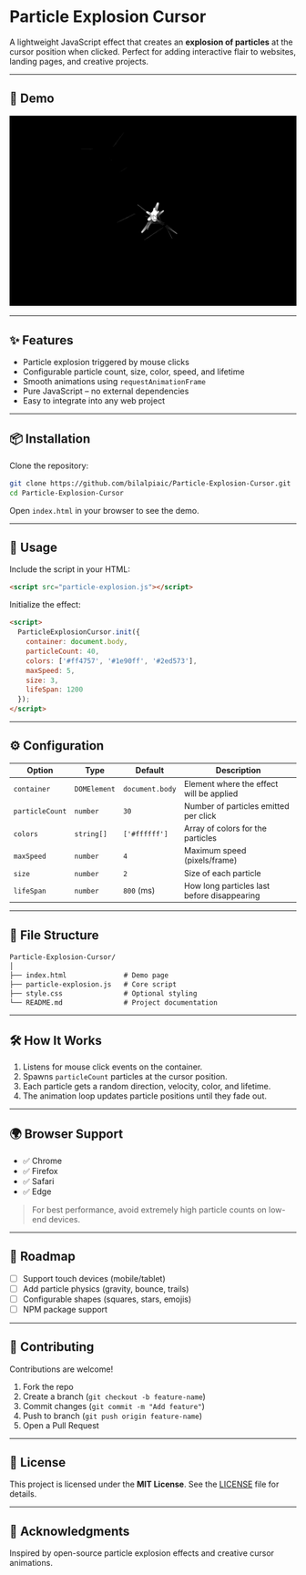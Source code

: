 # Particle Explosion Cursor

A lightweight JavaScript effect that creates an **explosion of particles** at the cursor position when clicked. Perfect for adding interactive flair to websites, landing pages, and creative projects.

---

## 🚀 Demo

![Particle Explosion Cursor Demo](./Particle%20Explosion%20Cursor.gif)

---

## ✨ Features

- Particle explosion triggered by mouse clicks  
- Configurable particle count, size, color, speed, and lifetime  
- Smooth animations using `requestAnimationFrame`  
- Pure JavaScript – no external dependencies  
- Easy to integrate into any web project  

---

## 📦 Installation

Clone the repository:

```bash
git clone https://github.com/bilalpiaic/Particle-Explosion-Cursor.git
cd Particle-Explosion-Cursor
````

Open `index.html` in your browser to see the demo.

---

## 🔧 Usage

Include the script in your HTML:

```html
<script src="particle-explosion.js"></script>
```

Initialize the effect:

```html
<script>
  ParticleExplosionCursor.init({
    container: document.body,
    particleCount: 40,
    colors: ['#ff4757', '#1e90ff', '#2ed573'],
    maxSpeed: 5,
    size: 3,
    lifeSpan: 1200
  });
</script>
```

---

## ⚙️ Configuration

| Option          | Type         | Default         | Description                                 |
| --------------- | ------------ | --------------- | ------------------------------------------- |
| `container`     | `DOMElement` | `document.body` | Element where the effect will be applied    |
| `particleCount` | `number`     | `30`            | Number of particles emitted per click       |
| `colors`        | `string[]`   | `['#ffffff']`   | Array of colors for the particles           |
| `maxSpeed`      | `number`     | `4`             | Maximum speed (pixels/frame)                |
| `size`          | `number`     | `2`             | Size of each particle                       |
| `lifeSpan`      | `number`     | `800` (ms)      | How long particles last before disappearing |

---

## 📂 File Structure

```
Particle-Explosion-Cursor/
│
├── index.html              # Demo page
├── particle-explosion.js   # Core script
├── style.css               # Optional styling
└── README.md               # Project documentation
```

---

## 🛠 How It Works

1. Listens for mouse click events on the container.
2. Spawns `particleCount` particles at the cursor position.
3. Each particle gets a random direction, velocity, color, and lifetime.
4. The animation loop updates particle positions until they fade out.

---

## 🌍 Browser Support

* ✅ Chrome
* ✅ Firefox
* ✅ Safari
* ✅ Edge

> For best performance, avoid extremely high particle counts on low-end devices.

---

## 📌 Roadmap

* [ ] Support touch devices (mobile/tablet)
* [ ] Add particle physics (gravity, bounce, trails)
* [ ] Configurable shapes (squares, stars, emojis)
* [ ] NPM package support

---

## 🤝 Contributing

Contributions are welcome!

1. Fork the repo
2. Create a branch (`git checkout -b feature-name`)
3. Commit changes (`git commit -m "Add feature"`)
4. Push to branch (`git push origin feature-name`)
5. Open a Pull Request

---

## 📜 License

This project is licensed under the **MIT License**.
See the [LICENSE](LICENSE) file for details.

---

## 🙌 Acknowledgments

Inspired by open-source particle explosion effects and creative cursor animations.

